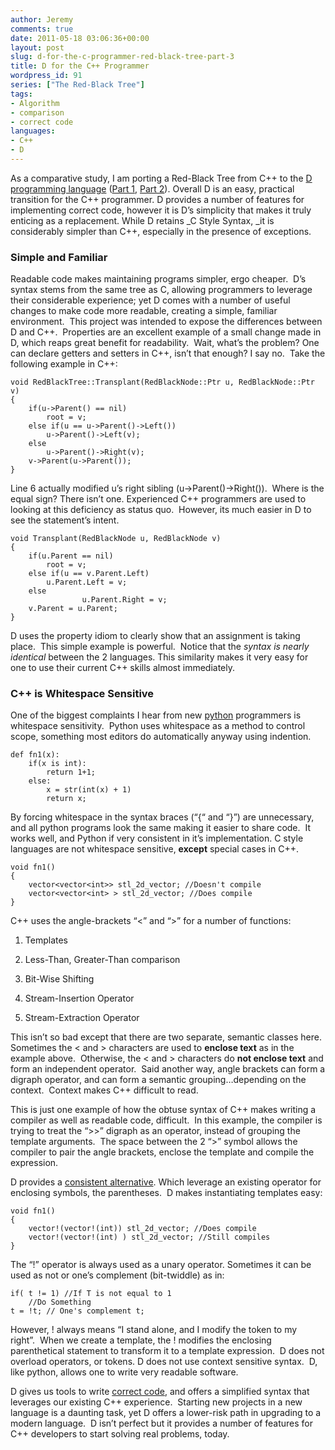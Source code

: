 ```yaml
---
author: Jeremy
comments: true
date: 2011-05-18 03:06:36+00:00
layout: post
slug: d-for-the-c-programmer-red-black-tree-part-3
title: D for the C++ Programmer
wordpress_id: 91
series: ["The Red-Black Tree"]
tags:
- Algorithm
- comparison
- correct code
languages:
- C++
- D
---
```


As a comparative study, I am porting a Red-Black Tree from C++ to the [D programming language](http://www.digitalmars.com/d/2.0/dmd-linux.html) ([Part 1](http://www.codestrokes.com/archives/59), [Part 2](http://www.codestrokes.com/archives/83)). Overall D is an easy, practical transition for the C++ programmer. D provides a number of features for implementing correct code, however it is D’s simplicity that makes it truly enticing as a replacement. While D retains _C Style Syntax, _it is considerably simpler than C++, especially in the presence of exceptions.

<!-- more -->


### Simple and Familiar


Readable code makes maintaining programs simpler, ergo cheaper.  D’s syntax stems from the same tree as C, allowing programmers to leverage their considerable experience; yet D comes with a number of useful changes to make code more readable, creating a simple, familiar environment.  This project was intended to expose the differences between D and C++.  Properties are an excellent example of a small change made in D, which reaps great benefit for readability.  Wait, what’s the problem? One can declare getters and setters in C++, isn’t that enough? I say no.  Take the following example in C++:

    
    void RedBlackTree::Transplant(RedBlackNode::Ptr u, RedBlackNode::Ptr v)
    {
        if(u->Parent() == nil)
            root = v;
        else if(u == u->Parent()->Left())
            u->Parent()->Left(v);
        else
            u->Parent()->Right(v);
        v->Parent(u->Parent());
    }


Line 6 actually modified u’s right sibling (u->Parent()->Right()).  Where is the equal sign? There isn’t one. Experienced C++ programmers are used to looking at this deficiency as status quo.  However, its much easier in D to see the statement’s intent.

    
    void Transplant(RedBlackNode u, RedBlackNode v)
    {
    	if(u.Parent == nil)
    		root = v;
    	else if(u == v.Parent.Left)
    		u.Parent.Left = v;
    	else
                    u.Parent.Right = v;
    	v.Parent = u.Parent;
    }


D uses the property idiom to clearly show that an assignment is taking place.  This simple example is powerful.  Notice that the _syntax is nearly identical_ between the 2 languages. This similarity makes it very easy for one to use their current C++ skills almost immediately.


### C++ is Whitespace Sensitive


One of the biggest complaints I hear from new [python](http://www.python.org) programmers is whitespace sensitivity.  Python uses whitespace as a method to control scope, something most editors do automatically anyway using indention.

    
    def fn1(x):
        if(x is int):
            return 1+1;
        else:
            x = str(int(x) + 1)
            return x;


By forcing whitespace in the syntax braces (“{“ and “}”) are unnecessary, and all python programs look the same making it easier to share code.  It works well, and Python if very consistent in it’s implementation. C style languages are not whitespace sensitive, **except** special cases in C++.

    
    void fn1()
    {
    	vector<vector<int>> stl_2d_vector; //Doesn't compile
    	vector<vector<int> > stl_2d_vector; //Does compile
    }


C++ uses the angle-brackets “<” and “>” for a number of functions:



	
  1. Templates

	
  2. Less-Than, Greater-Than comparison

	
  3. Bit-Wise Shifting

	
  4. Stream-Insertion Operator

	
  5. Stream-Extraction Operator


This isn’t so bad except that there are two separate, semantic classes here.  Sometimes the < and > characters are used to **enclose text** as in the <int> example above.  Otherwise, the < and > characters do **not enclose text** and form an independent operator.  Said another way, angle brackets can form a digraph operator, and can form a semantic grouping…depending on the context.  Context makes C++ difficult to read.

This is just one example of how the obtuse syntax of C++ makes writing a compiler as well as readable code, difficult.  In this example, the compiler is trying to treat the “>>” digraph as an operator, instead of grouping the template arguments.  The space between the 2 “>” symbol allows the compiler to pair the angle brackets, enclose the template and compile the expression.

D provides a [consistent alternative](http://www.digitalmars.com/d/2.0/templates-revisited.html). Which leverage an existing operator for enclosing symbols, the parentheses.  D makes instantiating templates easy:

    
    void fn1()
    {
    	vector!(vector!(int)) stl_2d_vector; //Does compile
    	vector!(vector!(int) ) stl_2d_vector; //Still compiles
    }


The “!” operator is always used as a unary operator. Sometimes it can be used as not or one’s complement (bit-twiddle) as in:

    
    if( t != 1) //If T is not equal to 1
        //Do Something
    t = !t; // One's complement t;


However, ! always means “I stand alone, and I modify the token to my right”.  When we create a template, the ! modifies the enclosing parenthetical statement to transform it to a template expression.  D does not overload operators, or tokens. D does not use context sensitive syntax.  D, like python, allows one to write very readable software.

D gives us tools to write [correct code](http://www.codestrokes.com/archives/83), and offers a simplified syntax that leverages our existing C++ experience.  Starting new projects in a new language is a daunting task, yet D offers a lower-risk path in upgrading to a modern language.  D isn’t perfect but it provides a number of features for C++ developers to start solving real problems, today.
